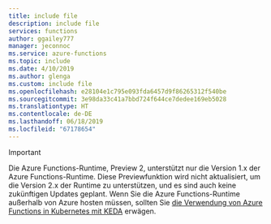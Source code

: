 ```yaml
---
title: include file
description: include file
services: functions
author: ggailey777
manager: jeconnoc
ms.service: azure-functions
ms.topic: include
ms.date: 4/10/2019
ms.author: glenga
ms.custom: include file
ms.openlocfilehash: e28104e1c795e093fda6457d9f86265312f540be
ms.sourcegitcommit: 3e98da33c41a7bbd724f644ce7dedee169eb5028
ms.translationtype: HT
ms.contentlocale: de-DE
ms.lasthandoff: 06/18/2019
ms.locfileid: "67178654"
---
```

> [!IMPORTANT]
> Die Azure Functions-Runtime, Preview 2, unterstützt nur die Version 1.x der Azure Functions-Runtime. Diese Previewfunktion wird nicht aktualisiert, um die Version 2.x der Runtime zu unterstützen, und es sind auch keine zukünftigen Updates geplant. Wenn Sie die Azure Functions-Runtime außerhalb von Azure hosten müssen, sollten Sie [die Verwendung von Azure Functions in Kubernetes mit KEDA](../articles/azure-functions/functions-kubernetes-keda.md) erwägen.